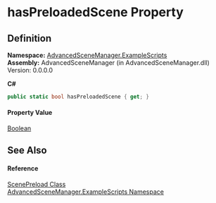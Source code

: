 # hasPreloadedScene Property




## Definition
**Namespace:** <a href="N_AdvancedSceneManager_ExampleScripts.md">AdvancedSceneManager.ExampleScripts</a>  
**Assembly:** AdvancedSceneManager (in AdvancedSceneManager.dll) Version: 0.0.0.0

**C#**
``` C#
public static bool hasPreloadedScene { get; }
```



#### Property Value
<a href="https://learn.microsoft.com/dotnet/api/system.boolean" target="_blank" rel="noopener noreferrer">Boolean</a>

## See Also


#### Reference
<a href="T_AdvancedSceneManager_ExampleScripts_ScenePreload.md">ScenePreload Class</a>  
<a href="N_AdvancedSceneManager_ExampleScripts.md">AdvancedSceneManager.ExampleScripts Namespace</a>  
